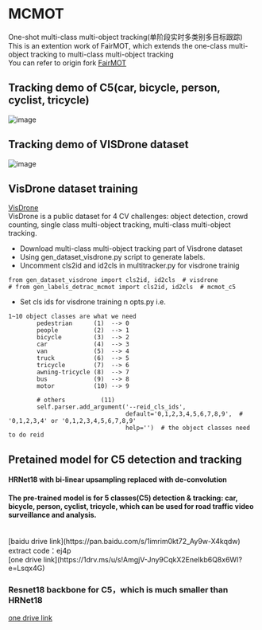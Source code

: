 # MCMOT
One-shot multi-class multi-object tracking(单阶段实时多类别多目标跟踪)
</br>
This is an extention work of FairMOT, which extends the one-class multi-object tracking to multi-class multi-object tracking
</br>
You can refer to origin fork [FairMOT](https://github.com/ifzhang/FairMOT)
## Tracking demo of C5(car, bicycle, person, cyclist, tricycle)
![image](https://github.com/CaptainEven/MCMOT/blob/master/demo.gif)
</br>
## Tracking demo of VISDrone dataset
![image](https://github.com/CaptainEven/MCMOT/blob/master/visdrone_31_track.gif)
</br>

## VisDrone dataset training
[VisDrone](http://aiskyeye.com/)
</br>
VisDrone is a public dataset for 4 CV challenges: object detection, crowd counting, single class multi-object tracking, multi-class multi-object tracking.
* Download multi-class multi-object tracking part of Visdrone dataset
* Using gen_dataset_visdrone.py script to generate labels.
* Uncomment cls2id and id2cls in multitracker.py for visdrone trainig
```
from gen_dataset_visdrone import cls2id, id2cls  # visdrone
# from gen_labels_detrac_mcmot import cls2id, id2cls  # mcmot_c5
```
* Set cls ids for visdrone training n opts.py i.e.
```
1~10 object classes are what we need      
        pedestrian      (1)  --> 0       
        people          (2)  --> 1       
        bicycle         (3)  --> 2       
        car             (4)  --> 3       
        van             (5)  --> 4       
        truck           (6)  --> 5        
        tricycle        (7)  --> 6        
        awning-tricycle (8)  --> 7        
        bus             (9)  --> 8        
        motor           (10) --> 9        

        # others          (11)
        self.parser.add_argument('--reid_cls_ids',
                                 default='0,1,2,3,4,5,6,7,8,9',  # '0,1,2,3,4' or '0,1,2,3,4,5,6,7,8,9'
                                 help='')  # the object classes need to do reid
```

## Pretained model for C5 detection and tracking
#### HRNet18 with bi-linear upsampling replaced with de-convolution </br>
#### The pre-trained model is for 5 classes(C5) detection & tracking: car, bicycle, person, cyclist, tricycle, which can be used for road traffic video surveillance and analysis. </br>
</br>
[baidu drive link](https://pan.baidu.com/s/1imrim0kt72_Ay9w-X4kqdw) extract code：ej4p
</br>
[one drive link](https://1drv.ms/u/s!AmgjV-Jny9CqkX2EneIkb6Q8x6WI?e=Lsqx4G)

### Resnet18 backbone for C5，which is much smaller than HRNet18
[one drive link](https://1drv.ms/u/s!AmgjV-Jny9Cqkjiwqx7UY2g2_uZU?e=tws0eQ)
